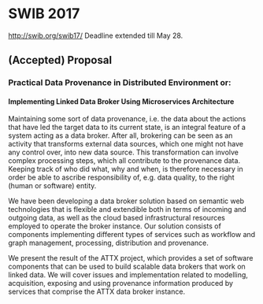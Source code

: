 # SWIB 2017

http://swib.org/swib17/ Deadline extended till May 28.

## (Accepted) Proposal

### Practical Data Provenance in Distributed Environment or:
#### Implementing Linked Data Broker Using Microservices Architecture

Maintaining some sort of data provenance, i.e. the data about the actions that have led the target data to its current state, is an integral feature of a system acting as a data broker. After all, brokering can be seen as an activity that transforms external data sources, which one might not have any control over, into new data source. This transformation can involve complex processing steps, which all contribute to the provenance data. Keeping track of who did what, why and when, is therefore necessary in order be able to ascribe responsibility of, e.g. data quality, to the right (human or software) entity.

We have been developing a data broker solution based on semantic web technologies that is flexible and extendible both in terms of incoming and outgoing data, as well as the cloud based infrastructural resources employed to operate the broker instance. Our solution consists of components implementing different types of services such as workflow and graph management, processing, distribution and provenance.

We present the result of the ATTX project, which provides a set of software components that can be used to build scalable data brokers that work on linked data. We will cover issues and implementation related to modelling, acquisition, exposing and using provenance information produced by services that comprise the ATTX data broker instance.
